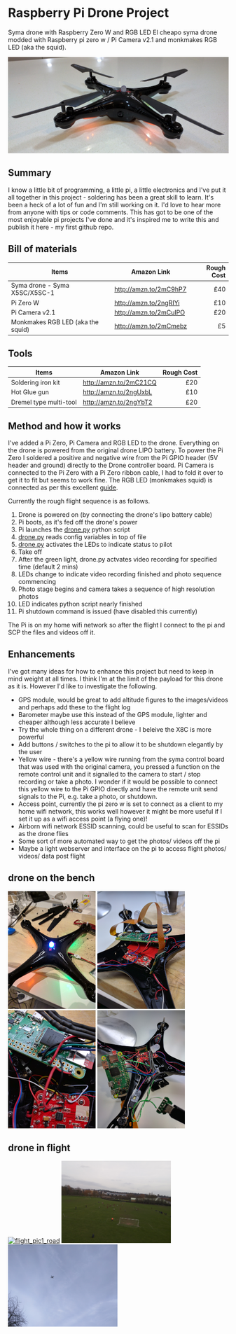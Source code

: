 # Raspberry Pi Drone Project
Syma drone with Raspberry Zero W and RGB LED
El cheapo syma drone modded with Raspberry pi zero w / Pi Camera v2.1 and monkmakes RGB LED (aka the squid).

![fly-pi](/img/fly_pi.jpg?raw=true "fly-pi")

## Summary

I know a little bit of programming, a little pi, a little electronics and I've put it all together in this project - soldering has been a great skill to learn. It's been a heck of a lot of fun and I'm still working on it. I'd love to hear more from anyone with tips or code comments. This has got to be one of the most enjoyable pi projects I've done and it's inspired me to write this and publish it here - my first github repo.

## Bill of materials

| Items                             | Amazon Link            | Rough Cost |
| --------------------------------- | ---------------------- |       ---: |
| Syma drone - Syma X5SC/X5SC-1     | http://amzn.to/2mC9hP7 | £40        |
| Pi Zero W                         | http://amzn.to/2ngRIYi | £10        |
| Pi Camera v2.1                    | http://amzn.to/2mCuIPO | £20        |
| Monkmakes RGB LED (aka the squid) | http://amzn.to/2mCmebz | £5         |


## Tools

| Items                             | Amazon Link            | Rough Cost |
| --------------------------------- | ---------------------- |       ---: |
| Soldering iron kit                | http://amzn.to/2mC21CQ | £20        |
| Hot Glue gun                      | http://amzn.to/2ngUxbL | £10        |
| Dremel type multi-tool            | http://amzn.to/2ngYbT2 | £20        |


## Method and how it works

I've added a Pi Zero, Pi Camera and RGB LED to the drone. Everything on the drone is powered from the original drone LIPO battery. To power the Pi Zero I soldered a positive and negative wire from the Pi GPIO header (5V header and ground) directly to the Drone controller board. Pi Camera is connected to the Pi Zero with a Pi Zero ribbon cable, I had to fold it over to get it to fit but seems to work fine. The RGB LED (monkmakes squid) is connected as per this excellent [guide](https://github.com/simonmonk/squid).

Currently the rough flight sequence is as follows.

1. Drone is powered on (by connecting the drone's lipo battery cable)
2. Pi boots, as it's fed off the drone's power
3. Pi launches the [drone.py](https://github.com/bingobob/drone/blob/master/drone.py) python script
4. [drone.py](https://github.com/bingobob/drone/blob/master/drone.py) reads config variables in top of file
5. [drone.py](https://github.com/bingobob/drone/blob/master/drone.py) activates the LEDs to indicate status to pilot
6. Take off
7. After the green light, drone.py actvates video recording for specified time (default 2 mins)
8. LEDs change to indicate video recording finished and photo sequence commencing
9. Photo stage begins and camera takes a sequence of high resolution photos
10. LED indicates python script nearly finished
11. Pi shutdown command is issued (have disabled this currently)

The Pi is on my home wifi network so after the flight I connect to the pi and SCP the files and videos off it.

## Enhancements

I've got many ideas for how to enhance this project but need to keep in mind weight at all times. I think I'm at the limit of the payload for this drone as it is. However I'd like to investigate the following.

- GPS module, would be great to add altitude figures to the images/videos and perhaps add these to the flight log
- Barometer maybe use this instead of the GPS module, lighter and cheaper although less accurate I believe
- Try the whole thing on a different drone - I beleive the X8C is more powerful
- Add buttons / switches to the pi to allow it to be shutdown elegantly by the user
- Yellow wire - there's a yellow wire running from the syma control board that was used with the original camera, you pressed a function on the remote control unit and it signalled to the camera to start / stop recording or take a photo. I wonder if it would be possible to connect this yellow wire to the Pi GPIO directly and have the remote unit send signals to the Pi, e.g. take a photo, or shutdown.
- Access point, currently the pi zero w is set to connect as a client to my home wifi network, this works well however it might be more useful if I set it up as a wifi access point (a flying one)!
- Airborn wifi network ESSID scanning, could be useful to scan for ESSIDs as the drone flies
- Some sort of more automated way to get the photos/ videos off the pi
- Maybe a light webserver and interface on the pi to access flight photos/ videos/ data post flight

## drone on the bench

[<img src="/img/bench1.jpg?raw=true" alt="bench1" width="200">](https://github.com/bingobob/drone/blob/master/img/bench1.jpg)
[<img src="/img/bench3.jpg?raw=true" alt="bench3" width="200">](https://github.com/bingobob/drone/blob/master/img/bench3.jpg)
[<img src="/img/bench4.jpg?raw=true" alt="bench4" width="200">](https://github.com/bingobob/drone/blob/master/img/bench4.jpg)
[<img src="/img/bench5.jpg?raw=true" alt="bench5" width="200">](https://github.com/bingobob/drone/blob/master/img/bench5.jpg)

## drone in flight

[<img src="/img/flight_pic1_road.jpg?raw=true" alt="flight_pic1_road" width="250">](https://github.com/bingobob/drone/blob/master/img/flight_pic1_road.jpg)
[<img src="/img/flight_pic2_football_match.jpg?raw=true" alt="flight_pic2_football_match" width="250">](https://github.com/bingobob/drone/blob/master/img/flight_pic2_football_match.jpg)
[<img src="/img/flying.jpg?raw=true" alt="flying" width="250">](https://github.com/bingobob/drone/blob/master/img/flying.jpg)

